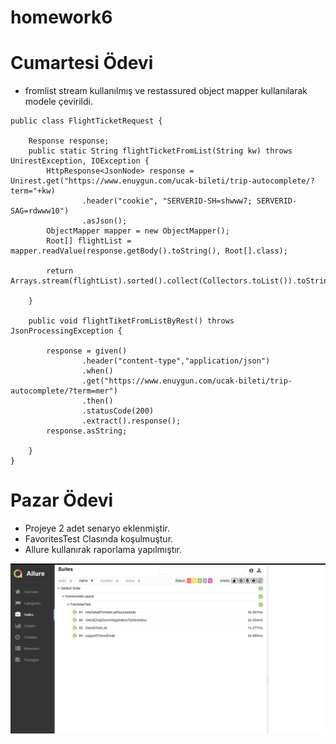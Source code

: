 # homework6


# Cumartesi Ödevi
* fromlist stream kullanılmış ve restassured object mapper kullanılarak modele çevirildi.

```
public class FlightTicketRequest {

    Response response;
    public static String flightTicketFromList(String kw) throws UnirestException, IOException {
        HttpResponse<JsonNode> response = Unirest.get("https://www.enuygun.com/ucak-bileti/trip-autocomplete/?term="+kw)
                .header("cookie", "SERVERID-SH=shwww7; SERVERID-SAG=rdwww10")
                .asJson();
        ObjectMapper mapper = new ObjectMapper();
        Root[] flightList = mapper.readValue(response.getBody().toString(), Root[].class);

        return Arrays.stream(flightList).sorted().collect(Collectors.toList()).toString();

    }

    public void flightTiketFromListByRest() throws JsonProcessingException {

        response = given()
                .header("content-type","application/json")
                .when()
                .get("https://www.enuygun.com/ucak-bileti/trip-autocomplete/?term=mer")
                .then()
                .statusCode(200)
                .extract().response();
        response.asString;

    }
}
```


# Pazar Ödevi
* Projeye 2 adet senaryo eklenmiştir.
* FavoritesTest Clasında koşulmuştur.
* Allure kullanırak raporlama yapılmıştır.

![img.png](img.png)
